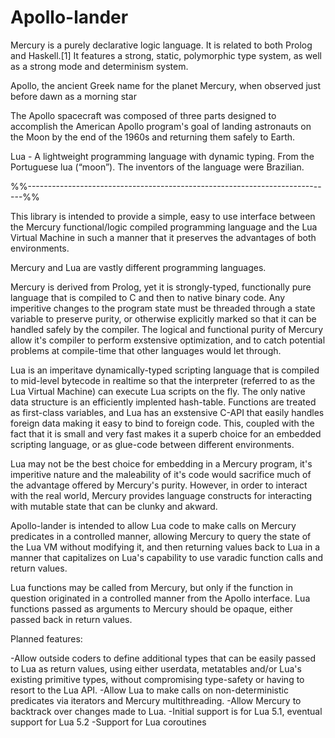 Apollo-lander
=============

Mercury is a purely declarative logic language. It is related to both Prolog and
Haskell.[1] It features a strong, static, polymorphic type system, as well as a
strong mode and determinism system.

Apollo, the ancient Greek name for the planet Mercury, when observed just before
dawn as a morning star

The Apollo spacecraft was composed of three parts designed to accomplish the 
American Apollo program's goal of landing astronauts on the Moon by the end of 
the 1960s and returning them safely to Earth.

Lua - A lightweight programming language with dynamic typing.
From the Portuguese lua (“moon”). The inventors of the language were Brazilian.

%%----------------------------------------------------------------------------%%

This library is intended to provide a simple, easy to use interface between the
Mercury functional/logic compiled programming language and the Lua Virtual 
Machine in such a manner that it preserves the advantages of both environments.

Mercury and Lua are vastly different programming languages.  

Mercury is derived from Prolog, yet it is strongly-typed, functionally pure 
language that is compiled to C and then to native binary code. Any imperitive 
changes to the program state must be threaded through a state variable to 
preserve purity, or otherwise explicitly marked so that it can be handled safely
by the compiler.  The logical and functional purity of Mercury allow it's
compiler to perform exstensive optimization, and to catch potential problems at
compile-time that other languages would let through.

Lua is an imperitave dynamically-typed scripting language that is compiled to 
mid-level bytecode in realtime so that the interpreter (referred to as the Lua 
Virtual Machine) can execute Lua scripts on the fly.  The only native data 
structure is an efficiently implented hash-table.  Functions are treated as 
first-class variables, and Lua has an exstensive C-API that easily handles 
foreign data making it easy to bind to foreign code. This, coupled with the fact
that it is small and very fast makes it a superb choice for an embedded 
scripting language, or as glue-code between different environments.

Lua may not be the best choice for embedding in a Mercury program, it's
imperitive nature and the maleability of it's code would sacrifice much of the
advantage offered by Mercury's purity.  However, in order to interact with the
real world, Mercury provides language constructs for interacting with mutable
state that can be clunky and akward.

Apollo-lander is intended to allow Lua code to make calls on Mercury predicates
in a controlled manner, allowing Mercury to query the state of the Lua VM
without modifying it, and then returning values back to Lua in a manner that
capitalizes on Lua's capability to use varadic function calls and return values.

Lua functions may be called from Mercury, but only if the function in question
originated in a controlled manner from the Apollo interface.  Lua functions
passed as arguments to Mercury should be opaque, either passed back in return
values.

Planned features:

-Allow outside coders to define additional types that can be easily
	passed to Lua as return values, using either userdata,
	metatables and/or Lua's existing primitive types, without
	compromising type-safety or having to resort to the Lua API.
-Allow Lua to make calls on non-deterministic predicates via iterators
	and Mercury multithreading.
-Allow Mercury to backtrack over changes made to Lua.
-Initial support is for Lua 5.1, eventual support for Lua 5.2
-Support for Lua coroutines
